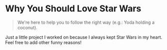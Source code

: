 # Why You Should Love Star Wars

> We're here to help you to follow the right way (e.g.: Yoda holding a coconut).

Just a little project I worked on because I always kept Star Wars in my heart. Feel free to add other funny reasons!